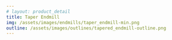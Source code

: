 ```yaml
---
# layout: product_detail
title: Taper Endmill
img: /assets/images/endmills/taper_endmill-min.png
outline: /assets/images/outlines/tapered_endmill-outline.png
---
```

